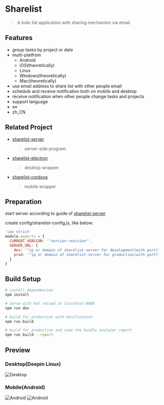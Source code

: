 # Sharelist

> A todo list application with sharing mechanism via email.

## Features

* group tasks by project or date
* multi-platfrom
  * Android
  * iOS(theoretically)
  * Linux
  * Windows(theoretically)
  * Mac(theoretically)
* use email address to share list with other people email
* schedule and receive notification both on mobile and desktop
* receive notification when other people change tasks and projects
* support language
 * en
 * zh_CN

## Related Project

* [sharelist-server](https://gitee.com/antipro/sharelist-server)
  > server-side program
* [sharelist-electron](https://gitee.com/antipro/sharelist-electron)
  > desktop wrapper
* [sharelist-cordova](https://gitee.com/antipro/sharelist-cordova)
  > mobile wrapper

## Preparation

start server according to guide of [sharelist-server](https://gitee.com/antipro/sharelist-server)

create config/sharelist-config.js, like below:
``` javascript
'use strict'
module.exports = {
  CURRENT_VERSION: '"version-revision"',
  SERVER_URL: {
    dev: '"ip or domain of sharelist-server for development(with port)"',
    prod: '"ip or domain of sharelist-server for production(with port)"'
  }
}
```

## Build Setup

``` bash
# install dependencies
npm install

# serve with hot reload at localhost:8080
npm run dev

# build for production with minification
npm run build

# build for production and view the bundle analyzer report
npm run build --report
```
## Preview
### Desktop(Deepin Linux)

![Desktop](http://onmdsye1w.bkt.clouddn.com/sharelist-electron2.png)

### Mobile(Android)

![Android](http://onmdsye1w.bkt.clouddn.com/sharelist-cordova3.png)
![Android](http://onmdsye1w.bkt.clouddn.com/sharelist-cordova4.png)